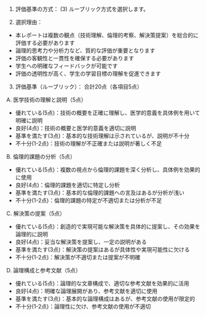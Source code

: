 1. 評価基準の方式：
(3) ルーブリック方式を選択します。

2. 選択理由：
- 本レポートは複数の観点（技術理解、倫理的考察、解決策提案）を総合的に評価する必要があります
- 論理的思考力や分析力など、質的な評価が重要となります
- 評価の客観性と一貫性を確保する必要があります
- 学生への明確なフィードバックが可能です
- 評価の透明性が高く、学生の学習目標の理解を促進できます

3. 評価基準（ルーブリック）：
合計20点（各項目5点）

A. 医学技術の理解と説明（5点）
- 優れている(5点)：技術の概要を正確に理解し、医学的意義を具体例を用いて明確に説明
- 良好(4点)：技術の概要と医学的意義を適切に説明
- 基準を満たす(3点)：基本的な技術理解は示されているが、説明が不十分
- 不十分(1-2点)：技術の理解が不正確または説明が著しく不足

B. 倫理的課題の分析（5点）
- 優れている(5点)：複数の視点から倫理的課題を深く分析し、具体例を効果的に使用
- 良好(4点)：倫理的課題を適切に特定し分析
- 基準を満たす(3点)：基本的な倫理的課題への言及はあるが分析が浅い
- 不十分(1-2点)：倫理的課題の特定が不適切または分析が不足

C. 解決策の提案（5点）
- 優れている(5点)：創造的で実現可能な解決策を具体的に提案し、その効果を論理的に説明
- 良好(4点)：妥当な解決策を提案し、一定の説明がある
- 基準を満たす(3点)：解決策の提案はあるが具体性や実現可能性に欠ける
- 不十分(1-2点)：解決策が不適切または提案が不明確

D. 論理構成と参考文献（5点）
- 優れている(5点)：論理的な文章構成で、適切な参考文献を効果的に活用
- 良好(4点)：明確な論理展開があり、参考文献を適切に使用
- 基準を満たす(3点)：基本的な論理構成はあるが、参考文献の使用が限定的
- 不十分(1-2点)：論理性に欠け、参考文献の使用が不適切